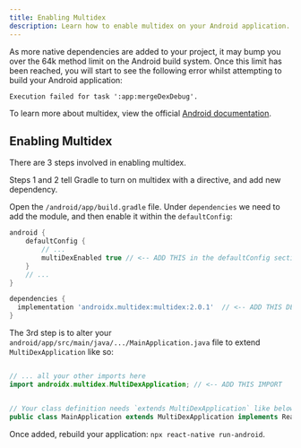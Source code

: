 ```yaml
---
title: Enabling Multidex
description: Learn how to enable multidex on your Android application.
---
```


As more native dependencies are added to your project, it may bump you over the
64k method limit on the Android build system. Once this limit has been reached, you will start to see the following error
whilst attempting to build your Android application:

```
Execution failed for task ':app:mergeDexDebug'.
```

To learn more about multidex, view the official [Android documentation](https://developer.android.com/studio/build/multidex#mdex-gradle).

## Enabling Multidex

There are 3 steps involved in enabling multidex.

Steps 1 and 2 tell Gradle to turn on multidex with a directive, and add new dependency.

Open the `/android/app/build.gradle` file. Under `dependencies` we need to add the module, and then enable it
within the `defaultConfig`:

```groovy
android {
    defaultConfig {
        // ...
        multiDexEnabled true // <-- ADD THIS in the defaultConfig sectino
    }
    // ...
}

dependencies {
  implementation 'androidx.multidex:multidex:2.0.1'  // <-- ADD THIS DEPENDENCY
}
```

The 3rd step is to alter your `android/app/src/main/java/.../MainApplication.java` file to extend `MultiDexApplication` like so:

```java

// ... all your other imports here
import androidx.multidex.MultiDexApplication; // <-- ADD THIS IMPORT


// Your class definition needs `extends MultiDexApplication` like below
public class MainApplication extends MultiDexApplication implements ReactApplication {

```

Once added, rebuild your application: `npx react-native run-android`.

